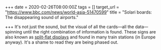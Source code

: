+++
date = 2020-02-26T08:00:00Z
tags = []
target_url = "https://www.bbc.com/news/world-asia-51470599"
title = "Solari boards: The disappearing sound of airports."

+++
It's not just the sound, but the visual of all the cards—all the data—spinning until the right combination of information is found. These signs are also known as [split-flat displays](https://en.wikipedia.org/wiki/Split-flap_display "Wikipedia entry for split-flat displays") and found in many train stations (in Europe anyway). It's a shame to read they are being phased out.